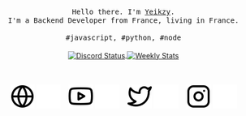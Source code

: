 <p align="center">
  <br>
  <br>
  <br>
  <samp>Hello there. I'm <a href="https://twitter.com/yeikzy">Yeikzy</a>.<br> I'm a Backend Developer from France, living in France.<br><br>#javascript, #python, #node</samp>
  <br>
  <br>
  <tr>

<a href="https://discord.com/users/582211583938134028" target="_blank">
	<img width="50%" align="center" alt="Discord Status" src="https://lanyard.cnrad.dev/api/582211583938134028?bg=1f1f1f&borderRadius=5px">
</a>

<a href="https://wakatime.com/@Yeikzy" target="_blank">
	<img width="50%" align="center" alt="Weekly Stats" src="https://github-readme-stats.vercel.app/api/wakatime?username=Yeikzy&border_radius=5px&theme=dark&bg_color=1f1f1f&border_color=1f1f1f&icon_color=58a6ff&show_icons=true&disable_animations=true&custom_title=Weekly%20Stats">
</a>

ㅤ

<div align="center">

[![website](.github/workflows/img/globe-light.svg)](https://yeikzy.github.io#gh-light-mode-only)
[![website](.github/workflows/img/globe-dark.svg)](https://yeikzy.github.io#gh-dark-mode-only)
&nbsp;&nbsp;
[![website](.github/workflows/img/youtube-light.svg)](https://youtube.com/Yeikzy#gh-light-mode-only)
[![website](.github/workflows/img/youtube-dark.svg)](https://youtube.com/Yeikzy#gh-dark-mode-only)
&nbsp;&nbsp;
[![website](.github/workflows/img/twitter-light.svg)](https://twitter.com/Yeikzy#gh-light-mode-only)
[![website](.github/workflows/img/twitter-dark.svg)](https://twitter.com/Yeikzy#gh-dark-mode-only)
&nbsp;&nbsp;
[![website](.github/workflows/img//instagram-light.svg)](https://instagram.com/Yeikzy#gh-light-mode-only)
[![website](.github/workflows/img/instagram-dark.svg)](https://instagram.com/Yeikzy#gh-dark-mode-only)

</div>
